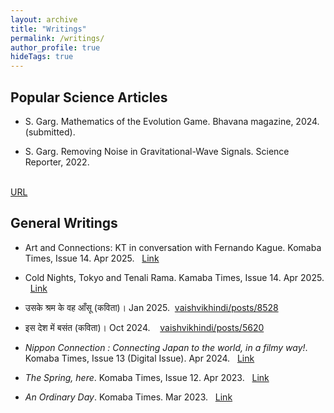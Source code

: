 ```yaml
---
layout: archive
title: "Writings"
permalink: /writings/
author_profile: true
hideTags: true
---
```




## Popular Science Articles

- S. Garg. Mathematics of the Evolution Game. Bhavana magazine, 2024. (submitted).

- S. Garg. Removing Noise in Gravitational-Wave Signals. Science Reporter, 2022.
&nbsp;
<br/>
<i class="fa fa-external-link-alt"></i>
<a href="http://nopr.niscpr.res.in/handle/123456789/61105">URL</a>


## General Writings

- Art and Connections: KT in conversation with Fernando Kague. Komaba Times, Issue 14. Apr 2025.
&nbsp;
<i class="fa fa-link"></i>
<a href="https://peak.c.u-tokyo.ac.jp/vcms_lf/KomabaTimes14_DigitalEdition.pdf">Link</a> 

- Cold Nights, Tokyo and Tenali Rama. Kamaba Times, Issue 14. Apr 2025.
&nbsp;
<i class="fa fa-link"></i>
<a href="https://peak.c.u-tokyo.ac.jp/vcms_lf/KomabaTimes14_DigitalEdition.pdf">Link</a> 

- उसके श्रम के वह आँसू (कविता)। Jan 2025. 
<i class="fa fa-external-link-alt">&nbsp;</i>[vaishvikhindi/posts/8528](https://vaishvikhindi.com/posts/8528)

- इस देश में बसंत (कविता)। Oct 2024.
&nbsp;
<i class="fa fa-external-link-alt">&nbsp;</i>[vaishvikhindi/posts/5620](https://vaishvikhindi.com/posts/5620)

- *Nippon Connection : Connecting Japan to the world, in a filmy way!*. Komaba Times, Issue 13 (Digital Issue). Apr 2024.
&nbsp;
<i class="fa fa-link"></i>
<a href="https://online.fliphtml5.com/parat/aehs/#p=47">Link</a>

- *The Spring, here*. Komaba Times, Issue 12. Apr 2023.
&nbsp;
<i class="fa fa-link"></i>
<a href="https://www.komabatimes.com/post/the-spring-here">Link</a>

- *An Ordinary Day*. Komaba Times. Mar 2023.
&nbsp;
<i class="fa fa-link"></i>
<a href="https://www.komabatimes.com/post/an-ordinary-day">Link</a>

